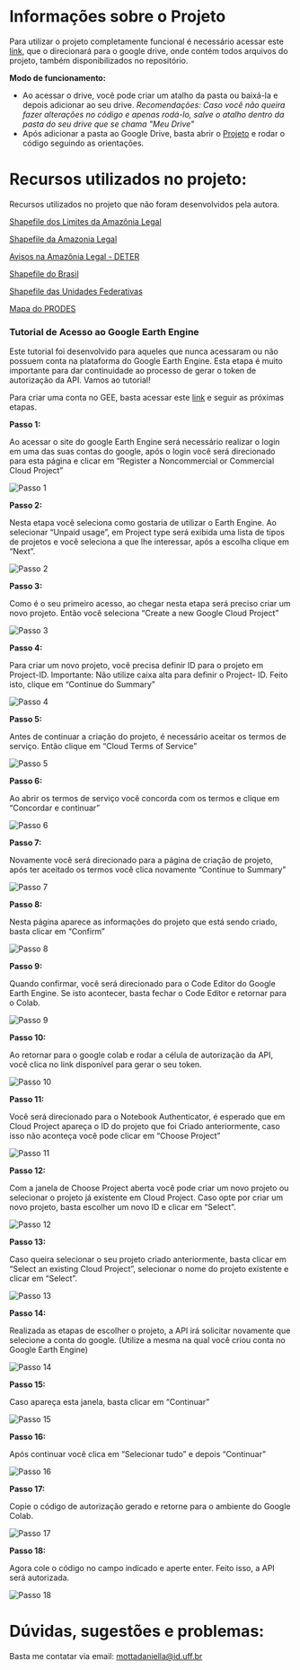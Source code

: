 # Informações sobre o Projeto
Para utilizar o projeto completamente funcional é necessário acessar este [link](https://drive.google.com/drive/folders/1k9EGD740iwaYUZlXihqT_NE9MO19i1P2?usp=sharing), que o direcionará para o google drive, onde contém todos arquivos do projeto, também disponibilizados no repositório.  

**Modo de funcionamento:**  

- Ao acessar o drive, você pode criar um atalho da pasta ou baixá-la e depois adicionar ao seu drive. *Recomendações: Caso você não queira fazer alterações no código e apenas rodá-lo, salve o atalho dentro da pasta do seu drive que se chama "Meu Drive"*
- Após adicionar a pasta ao Google Drive, basta abrir o [Projeto](https://colab.research.google.com/drive/1pEULrTHtwCxTVFyMLCdzV8f46pqELLlE?usp=sharing) e rodar o código seguindo as orientações.

# Recursos utilizados no projeto:
Recursos utilizados no projeto que não foram desenvolvidos pela autora.  

[Shapefile dos Limites da Amazônia Legal](https://geoftp.ibge.gov.br/organizacao_do_territorio/estrutura_territorial/amazonia_legal/2022/Limites_Amazonia_Legal_2022_shp.zip)  

[Shapefile da Amazonia Legal](http://terrabrasilis.dpi.inpe.br/download/dataset/legal-amz-aux/vector/brazilian_legal_amazon.zip)  

[Avisos na Amazônia Legal - DETER](http://terrabrasilis.dpi.inpe.br/geonetwork/srv/por/catalog.search#/metadata/f2153c4a-915b-48a6-8658-963bdce7366c)  

[Shapefile do Brasil](https://geoftp.ibge.gov.br/organizacao_do_territorio/malhas_territoriais/malhas_municipais/municipio_2022/Brasil/BR/BR_Pais_2022.zip)   

[Shapefile das Unidades Federativas](https://geoftp.ibge.gov.br/organizacao_do_territorio/malhas_territoriais/malhas_municipais/municipio_2022/Brasil/BR/BR_UF_2022.zip)  

[Mapa do PRODES](http://terrabrasilis.dpi.inpe.br/app/map/deforestation/)  


### Tutorial de Acesso ao Google Earth Engine
Este tutorial foi desenvolvido para aqueles que nunca acessaram ou não possuem conta na plataforma do Google Earth Engine. Esta etapa é muito importante para dar continuidade ao processo de gerar o token de autorização da API. Vamos ao tutorial!

Para criar uma conta no GEE, basta acessar este [link](https://code.earthengine.google.com/register) e seguir as próximas etapas.

**Passo 1:**  

Ao acessar o site do google Earth Engine será necessário realizar o login em uma das suas contas do google, após o login você será direcionado para esta página e clicar em “Register a Noncommercial or Commercial Cloud Project” 

![Passo 1](https://github.com/MottaD2/TCC-Daniella_Motta/blob/640b6df5f9138f653ecdde503c34f7884bcbc874/images/1.png)

**Passo 2:**  

Nesta etapa você seleciona como gostaria de utilizar o Earth Engine. Ao selecionar “Unpaid usage”, em Project type será exibida uma lista de tipos de projetos e você seleciona a que lhe interessar, após a escolha clique em “Next”.

![Passo 2](https://github.com/MottaD2/TCC-Daniella_Motta/blob/640b6df5f9138f653ecdde503c34f7884bcbc874/images/2.png)

**Passo 3:**  

Como é o seu primeiro acesso, ao chegar nesta etapa será preciso criar um novo projeto. Então você seleciona “Create a new Google Cloud Project”

![Passo 3](https://github.com/MottaD2/TCC-Daniella_Motta/blob/640b6df5f9138f653ecdde503c34f7884bcbc874/images/3.png)

**Passo 4:**  

Para criar um novo projeto, você precisa definir ID para o projeto em Project-ID. Importante: Não utilize caixa alta para definir o Project- ID.  Feito isto, clique em “Continue do Summary”

![Passo 4](https://github.com/MottaD2/TCC-Daniella_Motta/blob/640b6df5f9138f653ecdde503c34f7884bcbc874/images/4.png)

**Passo 5:**  

Antes de continuar a criação do projeto, é necessário aceitar os termos de serviço. Então clique em “Cloud Terms of Service”

![Passo 5](https://github.com/MottaD2/TCC-Daniella_Motta/blob/640b6df5f9138f653ecdde503c34f7884bcbc874/images/5.png)

**Passo 6:**  

Ao abrir os termos de serviço você concorda com os termos e clique em “Concordar e continuar”

![Passo 6](https://github.com/MottaD2/TCC-Daniella_Motta/blob/640b6df5f9138f653ecdde503c34f7884bcbc874/images/6.png)

**Passo 7:**  

Novamente você será direcionado para a página de criação de projeto, após ter aceitado os termos você clica novamente “Continue to Summary” 

![Passo 7](https://github.com/MottaD2/TCC-Daniella_Motta/blob/640b6df5f9138f653ecdde503c34f7884bcbc874/images/7.png)

**Passo 8:**  

Nesta página aparece as informações do projeto que está sendo criado, basta clicar em “Confirm”

![Passo 8](https://github.com/MottaD2/TCC-Daniella_Motta/blob/640b6df5f9138f653ecdde503c34f7884bcbc874/images/8.png)


**Passo 9:**  

Quando confirmar, você será direcionado para o Code Editor do Google Earth Engine. Se isto acontecer, basta fechar o Code Editor e retornar para o Colab.

![Passo 9](https://github.com/MottaD2/TCC-Daniella_Motta/blob/640b6df5f9138f653ecdde503c34f7884bcbc874/images/9.png)

**Passo 10:**  

Ao retornar para o google colab e rodar a célula de autorização da API, você clica no link disponível para gerar o seu token.

![Passo 10](https://github.com/MottaD2/TCC-Daniella_Motta/blob/640b6df5f9138f653ecdde503c34f7884bcbc874/images/10.png)

**Passo 11:**  

Você será direcionado para o Notebook Authenticator, é esperado que em Cloud Project apareça o ID do projeto que foi Criado anteriormente, caso isso não aconteça você pode clicar em “Choose Project”

![Passo 11](https://github.com/MottaD2/TCC-Daniella_Motta/blob/640b6df5f9138f653ecdde503c34f7884bcbc874/images/11.png)

**Passo 12:**  

Com a janela de Choose Project aberta você pode criar um novo projeto ou selecionar o projeto já existente em Cloud Project. Caso opte por criar um novo projeto, basta escolher um novo ID e clicar em “Select”.

![Passo 12](https://github.com/MottaD2/TCC-Daniella_Motta/blob/640b6df5f9138f653ecdde503c34f7884bcbc874/images/12.png)

**Passo 13:**  

Caso queira selecionar o seu projeto criado anteriormente, basta clicar em “Select an existing Cloud Project”, selecionar o nome do projeto existente e clicar em “Select”.

![Passo 13](https://github.com/MottaD2/TCC-Daniella_Motta/blob/640b6df5f9138f653ecdde503c34f7884bcbc874/images/13.png)

**Passo 14:**  

Realizada as etapas de escolher o projeto, a API irá solicitar novamente que selecione a conta do google. (Utilize a mesma na qual você criou conta no Google Earth Engine)

![Passo 14](https://github.com/MottaD2/TCC-Daniella_Motta/blob/640b6df5f9138f653ecdde503c34f7884bcbc874/images/14.png)

**Passo 15:**  

Caso apareça esta janela, basta clicar em “Continuar”

![Passo 15](https://github.com/MottaD2/TCC-Daniella_Motta/blob/640b6df5f9138f653ecdde503c34f7884bcbc874/images/15.png)

**Passo 16:**  

Após continuar você clica em “Selecionar tudo” e depois “Continuar”

![Passo 16](https://github.com/MottaD2/TCC-Daniella_Motta/blob/640b6df5f9138f653ecdde503c34f7884bcbc874/images/16.png)

**Passo 17:**  

Copie o código de autorização gerado e retorne para o ambiente do Google Colab.

![Passo 17](https://github.com/MottaD2/TCC-Daniella_Motta/blob/640b6df5f9138f653ecdde503c34f7884bcbc874/images/17.png)

**Passo 18:**  

Agora cole o código no campo indicado e aperte enter. Feito isso, a API será autorizada.

![Passo 18](https://github.com/MottaD2/TCC-Daniella_Motta/blob/640b6df5f9138f653ecdde503c34f7884bcbc874/images/18.png)

# Dúvidas, sugestões e problemas:  
Basta me contatar via email: mottadaniella@id.uff.br
